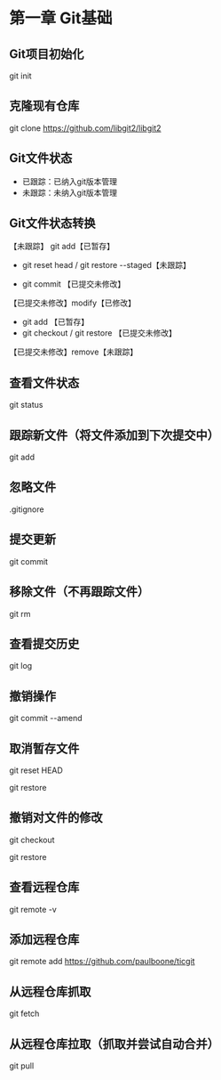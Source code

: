 # 第一章 Git基础

## Git项目初始化 

git init

## 克隆现有仓库 

git clone https://github.com/libgit2/libgit2

## Git文件状态

- 已跟踪：已纳入git版本管理
- 未跟踪：未纳入git版本管理

## Git文件状态转换

【未跟踪】 git add【已暂存】 

- git reset head / git restore --staged【未跟踪】

- git commit 【已提交未修改】

【已提交未修改】modify【已修改】

- git add 【已暂存】
- git checkout / git restore 【已提交未修改】

【已提交未修改】remove【未跟踪】

## 查看文件状态

git status

## 跟踪新文件（将文件添加到下次提交中）

git add

## 忽略文件

.gitignore

## 提交更新

git commit

## 移除文件（不再跟踪文件）

git rm

## 查看提交历史

git log

## 撤销操作

git commit --amend

## 取消暂存文件

git reset HEAD

git restore

## 撤销对文件的修改

git checkout

git restore

## 查看远程仓库

git remote -v

## 添加远程仓库

git remote add https://github.com/paulboone/ticgit 

## 从远程仓库抓取

git fetch

## 从远程仓库拉取（抓取并尝试自动合并）

git pull







